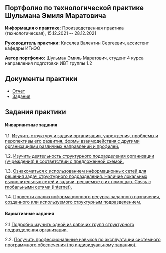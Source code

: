 ## Портфолио по технологической практике Шульмана Эмиля Маратовича

**Информация о практике:** Производственная практика (технологическая), 15.12.2021 -- 28.12.2021

**Руководитель практики:** Киселев Валентин Сергеевич, ассистент кафедры ИТиЭО

**Автор портфолио:** Шульман Эмиль Маратович, студент 4 курса направления подготовки ИВТ группы 1.2

## Документы практики

- [Отчет](https://github.com/ShulmanEmil/practice-12-2021/blob/main/%D0%A8%D1%83%D0%BB%D1%8C%D0%BC%D0%B0%D0%BD%20%D0%AD%D0%BC%D0%B8%D0%BB%D1%8C%20%D0%9C%D0%B0%D1%80%D0%B0%D1%82%D0%BE%D0%B2%D0%B8%D1%87%20%D0%9E%D1%82%D1%87%D0%B5%D1%82%20%D0%BF%D0%BE%20%D0%BF%D1%80%D0%B0%D0%BA%D1%82%D0%B8%D0%BA%D0%B5.pdf "Отчет")
- [Задания](https://github.com/ShulmanEmil/practice-12-2021/blob/main/%D0%A8%D1%83%D0%BB%D1%8C%D0%BC%D0%B0%D0%BD%20%D0%AD%D0%BC%D0%B8%D0%BB%D1%8C%20%D0%9C%D0%B0%D1%80%D0%B0%D1%82%D0%BE%D0%B2%D0%B8%D1%87%20%D0%97%D0%B0%D0%B4%D0%B0%D0%BD%D0%B8%D0%B5%20%D0%BF%D0%BE%20%D0%BF%D1%80%D0%B0%D0%BA%D1%82%D0%B8%D0%BA%D0%B5.pdf "Задания")

## Задания практики

#### Инвариантные задания

1.1. [Изучить структуру и задачи организации, учреждения, проблемы и перспективы его развития, формы взаимодействия с другими организациями различных направлений и профилей.](https://github.com/ShulmanEmil/practice-12-2021/tree/main/1.1 "Изучить структуру и задачи организации, учреждения, проблемы и перспективы его развития, формы взаимодействия с другими организациями различных направлений и профилей.")

1.2. [Изучить деятельность структурного подразделения организации (учреждения) в соответствии с предложенной схемой.](https://github.com/ShulmanEmil/practice-12-2021/tree/main/1.2 "Изучить деятельность структурного подразделения организации (учреждения) в соответствии с предложенной схемой.")

1.3. [Ознакомиться с использованием информационных сетей для решения задач структурного подразделения. Наличие локальных вычислительных сетей и задачи, решаемые с их помощью. Связь с глобальными сетями (Internet).](https://github.com/ShulmanEmil/practice-12-2021/tree/main/1.3 "Ознакомиться с использованием информационных сетей для решения задач структурного подразделения. Наличие локальных вычислительных сетей и задачи, решаемые с их помощью. Связь с глобальными сетями (Internet).")

1.4. [Провести анализ информационного ресурса заданного назначения, созданного или используемого структурным подразделением.](https://github.com/ShulmanEmil/practice-12-2021/tree/main/1.4 "Провести анализ информационного ресурса заданного назначения, созданного или используемого структурным подразделением.")

#### Вариативные задания
2.1 [Подробно изучить одной из рабочих групп структурного подразделения организации.](https://github.com/ShulmanEmil/practice-12-2021/tree/main/2.1 "Подробно изучить одной из рабочих групп структурного подразделения организации».")

2.2. [Получить профессиональные навыков по эксплуатации системного программного обеспечения (по индивидуальному заданию).](https://github.com/ShulmanEmil/practice-12-2021/tree/main/2.2 "Получить профессиональные навыков по эксплуатации системного программного обеспечения (по индивидуальному заданию).")
